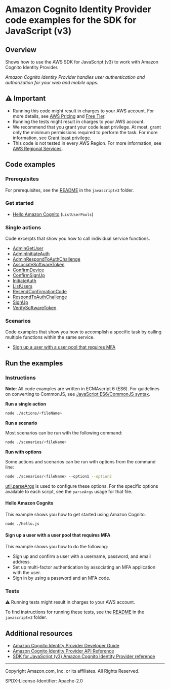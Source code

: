 # Amazon Cognito Identity Provider code examples for the SDK for JavaScript (v3)

## Overview

Shows how to use the AWS SDK for JavaScript (v3) to work with Amazon Cognito Identity Provider.

<!--custom.overview.start-->
<!--custom.overview.end-->

_Amazon Cognito Identity Provider handles user authentication and authorization for your web and mobile apps._

## ⚠ Important

* Running this code might result in charges to your AWS account. For more details, see [AWS Pricing](https://aws.amazon.com/pricing/) and [Free Tier](https://aws.amazon.com/free/).
* Running the tests might result in charges to your AWS account.
* We recommend that you grant your code least privilege. At most, grant only the minimum permissions required to perform the task. For more information, see [Grant least privilege](https://docs.aws.amazon.com/IAM/latest/UserGuide/best-practices.html#grant-least-privilege).
* This code is not tested in every AWS Region. For more information, see [AWS Regional Services](https://aws.amazon.com/about-aws/global-infrastructure/regional-product-services).

<!--custom.important.start-->
<!--custom.important.end-->

## Code examples

### Prerequisites

For prerequisites, see the [README](../../README.md#Prerequisites) in the `javascriptv3` folder.


<!--custom.prerequisites.start-->
<!--custom.prerequisites.end-->

### Get started

- [Hello Amazon Cognito](hello.js#L6) (`ListUserPools`)


### Single actions

Code excerpts that show you how to call individual service functions.

- [AdminGetUser](actions/admin-get-user.js#L9)
- [AdminInitiateAuth](actions/admin-initiate-auth.js#L10)
- [AdminRespondToAuthChallenge](actions/admin-respond-to-auth-challenge.js#L10)
- [AssociateSoftwareToken](actions/associate-software-token.js#L9)
- [ConfirmDevice](actions/confirm-device.js#L9)
- [ConfirmSignUp](actions/confirm-sign-up.js#L9)
- [InitiateAuth](actions/initiate-auth.js#L10)
- [ListUsers](actions/list-users.js#L9)
- [ResendConfirmationCode](actions/resend-confirmation-code.js#L9)
- [RespondToAuthChallenge](actions/respond-to-auth-challenge.js#L10)
- [SignUp](actions/sign-up.js#L9)
- [VerifySoftwareToken](actions/verify-software-token.js#L9)

### Scenarios

Code examples that show you how to accomplish a specific task by calling multiple
functions within the same service.

- [Sign up a user with a user pool that requires MFA](actions/verify-software-token.js)


<!--custom.examples.start-->
<!--custom.examples.end-->

## Run the examples

### Instructions

**Note**: All code examples are written in ECMAscript 6 (ES6). For guidelines on converting to CommonJS, see
[JavaScript ES6/CommonJS syntax](https://docs.aws.amazon.com/sdk-for-javascript/v3/developer-guide/sdk-examples-javascript-syntax.html).

**Run a single action**

```bash
node ./actions/<fileName>
```

**Run a scenario**

Most scenarios can be run with the following command:
```bash
node ./scenarios/<fileName>
```

**Run with options**

Some actions and scenarios can be run with options from the command line:
```bash
node ./scenarios/<fileName> --option1 --option2
```
[util.parseArgs](https://nodejs.org/api/util.html#utilparseargsconfig) is used to configure
these options. For the specific options available to each script, see the `parseArgs` usage
for that file.

<!--custom.instructions.start-->
<!--custom.instructions.end-->

#### Hello Amazon Cognito

This example shows you how to get started using Amazon Cognito.

```bash
node ./hello.js
```


#### Sign up a user with a user pool that requires MFA

This example shows you how to do the following:

- Sign up and confirm a user with a username, password, and email address.
- Set up multi-factor authentication by associating an MFA application with the user.
- Sign in by using a password and an MFA code.

<!--custom.scenario_prereqs.cognito-identity-provider_Scenario_SignUpUserWithMfa.start-->
<!--custom.scenario_prereqs.cognito-identity-provider_Scenario_SignUpUserWithMfa.end-->


<!--custom.scenarios.cognito-identity-provider_Scenario_SignUpUserWithMfa.start-->
<!--custom.scenarios.cognito-identity-provider_Scenario_SignUpUserWithMfa.end-->

### Tests

⚠ Running tests might result in charges to your AWS account.


To find instructions for running these tests, see the [README](../../README.md#Tests)
in the `javascriptv3` folder.



<!--custom.tests.start-->
<!--custom.tests.end-->

## Additional resources

- [Amazon Cognito Identity Provider Developer Guide](https://docs.aws.amazon.com/cognito/latest/developerguide/cognito-user-identity-pools.html)
- [Amazon Cognito Identity Provider API Reference](https://docs.aws.amazon.com/cognito-user-identity-pools/latest/APIReference/Welcome.html)
- [SDK for JavaScript (v3) Amazon Cognito Identity Provider reference](https://docs.aws.amazon.com/AWSJavaScriptSDK/v3/latest/client/cognito-identity-provider)

<!--custom.resources.start-->
<!--custom.resources.end-->

---

Copyright Amazon.com, Inc. or its affiliates. All Rights Reserved.

SPDX-License-Identifier: Apache-2.0